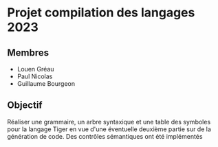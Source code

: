 # Projet compilation des langages 2023


## Membres


- Louen Gréau 
- Paul Nicolas
- Guillaume Bourgeon


## Objectif

Réaliser une grammaire, un arbre syntaxique et une table des symboles pour la langage Tiger en vue d'une éventuelle deuxième partie sur de la génération de code. Des contrôles sémantiques ont été implémentés
